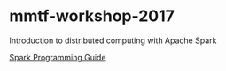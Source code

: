 # mmtf-workshop-2017
Introduction to distributed computing with Apache Spark

[Spark Programming Guide](https://spark.apache.org/docs/latest/programming-guide.html) 
